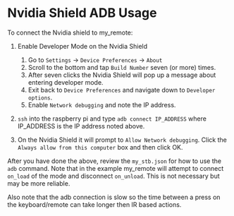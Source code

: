 # Nvidia Shield ADB Usage

To connect the Nvidia shield to my_remote:

1. Enable Developer Mode on the Nvidia Shield
   1. Go to `Settings` -> `Device Preferences` -> `About`
   1. Scroll to the bottom and tap `Build Number` seven (or more) times.
   1. After seven clicks the Nvidia Shield will pop up a message about entering developer mode.
   1. Exit back to `Device Preferences` and navigate down to `Developer options`.
   1. Enable `Network debugging` and note the IP address.

1. `ssh` into the raspberry pi and type `adb connect IP_ADDRESS` where IP_ADDRESS is the IP address noted above.
1. On the Nvidia Shield it will prompt to `Allow Network debugging`.  Click the `Always allow from this computer` box and then click OK.

After you have done the above, review the `my_stb.json` for how to use the `adb` command.  Note that in the example my_remote will attempt to connect `on_load` of the mode and disconnect `on_unload`.  This is not necessary but may be more reliable.

Also note that the adb connection is slow so the time between a press on the keyboard/remote can take longer then IR based actions.
